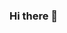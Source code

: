### Hi there 👋

<!--
Sóc **Jordi Riba**

Visc a Ulldecona i actualment, estic estudiant un superior d'informàtica a l'institut de l'Ebre.

Aquest és el meu [perfil de Facebook](https://ca-es.facebook.com/people/Jordi-Riba/100004714369016/)
